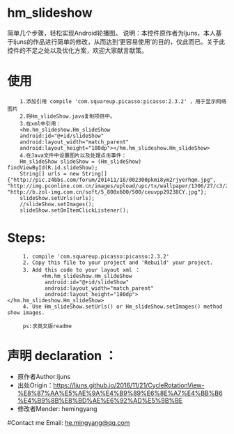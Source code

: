 # hm_slideshow
简单几个步骤，轻松实现Android轮播图。
说明：本控件原作者为ljuns，本人基于ljuns的作品进行简单的修改，从而达到‘更容易使用’的目的，仅此而已。关于此控件的不足之处以及优化方案，欢迎大家献言献策。

# 使用
        1.添加引用 compile 'com.squareup.picasso:picasso:2.3.2' ，用于显示网络图片
        2.将Hm_slideShow.java复制项目中。
        3.在xml中引用：
        <hm.hm_slideshow.Hm_slideShow
        android:id="@+id/slideShow"
        android:layout_width="match_parent"
        android:layout_height="180dp"></hm.hm_slideshow.Hm_slideShow>
        4.在Java文件中设置图片以及处理点击事件：
        Hm_slideShow slideShow = (Hm_slideShow) findViewById(R.id.slideShow);
        String[] urls = new String[]{"http://pic.z4bbs.com/forum/201411/18/002300pkmi8ym2rjyerhqm.jpg", "http://img.pconline.com.cn/images/upload/upc/tx/wallpaper/1306/27/c3/22647769_1372328143774.jpg", "http://b.zol-img.com.cn/soft/5_800x600/500/ceuvpp29238CY.jpg"};
        slideShow.setUrls(urls);
        //slideShow.setImages();
        slideShow.setOnItemClickListener();


# Steps:
		 1. compile 'com.squareup.picasso:picasso:2.3.2'
		 2. Copy this file to your project and 'Rebuild' your project.
		 3. Add this code to your layout xml ： 
		       <hm.hm_slideshow.Hm_slideShow
				android:id="@+id/slideShow"
				android:layout_width="match_parent"
				android:layout_height="180dp"></hm.hm_slideshow.Hm_slideShow>
		 4. Use Hm_slideShow.setUrls() or Hm_slideShow.setImages() method show images.
		 
		 ps:求英文版readme



# 声明 declaration ：
 * 原作者Author:ljuns
 * 出处Origin：https://ljuns.github.io/2016/11/21/CycleRotationView-%E8%87%AA%E5%AE%9A%E4%B9%89%E6%8E%A7%E4%BB%B6%E4%B9%8B%E8%BD%AE%E6%92%AD%E5%9B%BE
 * 修改者Mender: hemingyang
 
#Contact me
Email: he.mingyang@qq.com
